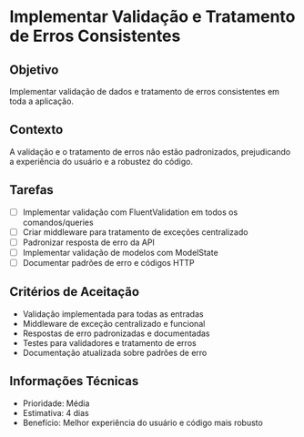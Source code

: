 # Implementar Validação e Tratamento de Erros Consistentes

## Objetivo

Implementar validação de dados e tratamento de erros consistentes em toda a aplicação.

## Contexto

A validação e o tratamento de erros não estão padronizados, prejudicando a experiência do usuário e a robustez do código.

## Tarefas

- [ ] Implementar validação com FluentValidation em todos os comandos/queries
- [ ] Criar middleware para tratamento de exceções centralizado
- [ ] Padronizar resposta de erro da API
- [ ] Implementar validação de modelos com ModelState
- [ ] Documentar padrões de erro e códigos HTTP

## Critérios de Aceitação

- Validação implementada para todas as entradas
- Middleware de exceção centralizado e funcional
- Respostas de erro padronizadas e documentadas
- Testes para validadores e tratamento de erros
- Documentação atualizada sobre padrões de erro

## Informações Técnicas

- Prioridade: Média
- Estimativa: 4 dias
- Benefício: Melhor experiência do usuário e código mais robusto
